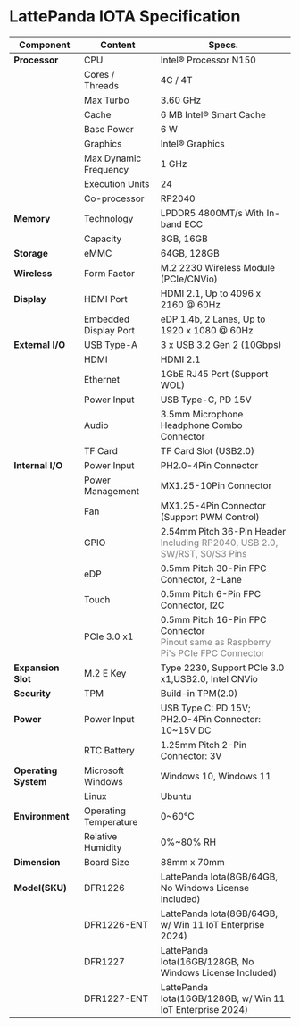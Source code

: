 # LattePanda IOTA Specification

| **Component**        | **Content**           | **Specs.**                                                   |
| -------------------- | --------------------- | ------------------------------------------------------------ |
| **Processor**        | CPU                   | Intel® Processor N150                                        |
|                      | Cores / Threads       | 4C / 4T                                                      |
|                      | Max Turbo             | 3.60 GHz                                                     |
|                      | Cache                 | 6 MB Intel® Smart Cache                                      |
|                      | Base Power            | 6 W                                                          |
|                      | Graphics              | Intel® Graphics                                              |
|                      | Max Dynamic Frequency | 1 GHz                                                        |
|                      | Execution Units       | 24                                                           |
|                      | Co-processor          | RP2040                                                       |
| **Memory**           | Technology            | LPDDR5 4800MT/s With In-band ECC                             |
|                      | Capacity              | 8GB, 16GB                                                    |
| **Storage**          | eMMC                  | 64GB, 128GB                                                  |
| **Wireless**         | Form Factor           | M.2 2230 Wireless Module (PCIe/CNVio)                        |
| **Display**          | HDMI Port             | HDMI 2.1, Up to 4096 x 2160 @ 60Hz                           |
|                      | Embedded Display Port | eDP 1.4b, 2 Lanes, Up to 1920 x 1080 @ 60Hz                  |
| **External I/O**     | USB Type-A            | 3 x USB 3.2 Gen 2 (10Gbps)                                   |
|                      | HDMI                  | HDMI 2.1                                                     |
|                      | Ethernet              | 1GbE RJ45 Port (Support WOL)                                 |
|                      | Power Input           | USB Type-C, PD 15V                                           |
|                      | Audio                 | 3.5mm Microphone Headphone Combo Connector                   |
|                      | TF Card               | TF Card Slot (USB2.0)                                        |
| **Internal I/O**     | Power Input           | PH2.0-4Pin Connector                                         |
|                      | Power Management      | MX1.25-10Pin Connector                                       |
|                      | Fan                   | MX1.25-4Pin Connector (Support PWM Control)                  |
|                      | GPIO                  | 2.54mm Pitch 36-Pin Header<br><span style="color:grey">Including RP2040, USB 2.0, SW/RST, S0/S3 Pins<span> |
|                      | eDP                   | 0.5mm Pitch 30-Pin FPC Connector, 2-Lane                     |
|                      | Touch                 | 0.5mm Pitch 6-Pin FPC Connector, I2C                         |
|                      | PCIe 3.0 x1           | 0.5mm Pitch 16-Pin FPC Connector<br/><span style="color:grey">Pinout same as Raspberry Pi's PCIe FPC Connector<span> |
| **Expansion Slot**   | M.2 E Key             | Type 2230, Support PCIe 3.0 x1,USB2.0, Intel CNVio           |
| **Security**         | TPM                   | Build-in TPM(2.0)                                            |
| **Power**            | Power Input           | USB Type C: PD 15V;<br/>PH2.0-4Pin Connector: 10~15V DC      |
|                      | RTC Battery           | 1.25mm Pitch 2-Pin Connector: 3V                             |
| **Operating System** | Microsoft Windows     | Windows 10, Windows 11                                       |
|                      | Linux                 | Ubuntu                                                       |
| **Environment**      | Operating Temperature | 0~60℃                                                        |
|                      | Relative Humidity     | 0%~80% RH                                                    |
| **Dimension**        | Board Size            | 88mm x 70mm                                                  |
| **Model(SKU)**       | DFR1226               | LattePanda Iota(8GB/64GB, No Windows License Included)       |
|                      | DFR1226-ENT           | LattePanda Iota(8GB/64GB, w/ Win 11 IoT Enterprise 2024)     |
|                      | DFR1227               | LattePanda Iota(16GB/128GB, No Windows License Included)     |
|                      | DFR1227-ENT           | LattePanda Iota(16GB/128GB, w/ Win 11 IoT Enterprise 2024)   |
